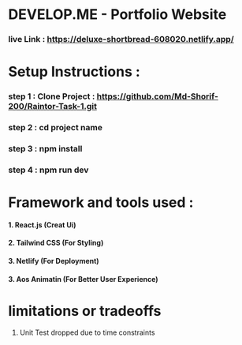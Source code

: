 
# DEVELOP.ME - Portfolio Website
### live Link : https://deluxe-shortbread-608020.netlify.app/

# Setup Instructions : 
### step 1 : Clone Project : https://github.com/Md-Shorif-200/Raintor-Task-1.git
### step 2 : cd project name
### step 3 : npm install 
### step 4 : npm run dev

# Framework and tools used : 
#### 1. React.js (Creat Ui)
#### 2. Tailwind CSS (For Styling)
#### 3. Netlify (For Deployment)
#### 3. Aos Animatin (For Better User Experience)
# limitations or tradeoffs
1. Unit Test dropped due to time constraints





